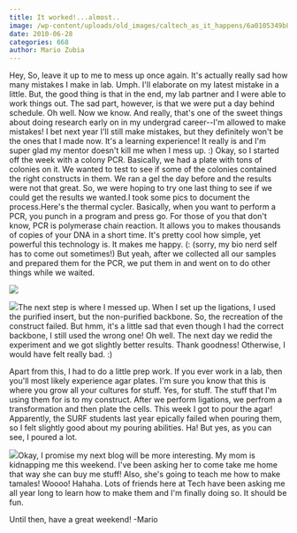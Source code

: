 ```yaml
---
title: It worked!...almost..
image: /wp-content/uploads/old_images/caltech_as_it_happens/6a0105349b8251970b013484b73d94970c.jpg
date: 2010-06-28
categories: 668
author: Mario Zubia
---
```



Hey,
So, leave it up to me to mess up once again. It's actually really sad how many mistakes I make in lab. Umph. I'll elaborate on my latest mistake in a little. But, the good thing is that in the end, my lab partner and I were able to work things out. The sad part, however, is that we were put a day behind schedule. Oh well. Now we know. And really, that's one of the sweet things about doing research early on in my undergrad career--I'm allowed to make mistakes! I bet next year I'll still make mistakes, but they definitely won't be the ones that I made now. It's a learning experience! It really is and I'm super glad my mentor doesn't kill me when I mess up. :)
Okay, so I started off the week with a colony PCR. Basically, we had a plate with tons of colonies on it. We wanted to test to see if some of the colonies contained the right constructs in them. We ran a gel the day before and the results were not that great. So, we were hoping to try one last thing to see if we could get the results we wanted.I took some pics to document the process.Here's the thermal cycler. Basically, when you want to perform a PCR, you punch in a program and press go. For those of you that don't know, PCR is polymerase chain reaction. It allows you to makes thousands of copies of your DNA in a short time. It's pretty cool how simple, yet powerful this technology is. It makes me happy. (: (sorry, my bio nerd self has to come out sometimes!) But yeah, after we collected all our samples and prepared them for the PCR, we put them in and went on to do other things while we waited.


![](/old_images/caltech_as_it_happens/6a0105349b8251970b0133f1a41d5c970b.jpg)

![](/old_images/caltech_as_it_happens/6a0105349b8251970b0133f1a41e0b970b.jpg)The next step is where I messed up. When I set up the ligations, I used the purified insert, but the non-purified backbone. So, the recreation of the construct failed. But hmm, it's a little sad that even though I had the correct backbone, I still used the wrong one! Oh well. The next day we redid the experiment and we got slightly better results. Thank goodness! Otherwise, I would have felt really bad. :)

Apart from this, I had to do a little prep work. If you ever work in a lab, then you'll most likely experience agar plates. I'm sure you know that this is where you grow all your cultures for stuff. Yes, for stuff. The stuff that I'm using them for is to my construct. After we perform ligations, we perfrom a transformation and then plate the cells. This week I got to pour the agar! Apparently, the SURF students last year epically failed when pouring them, so I felt slightly good about my pouring abilities. Ha! But yes, as you can see, I poured a lot.


![](/old_images/caltech_as_it_happens/6a0105349b8251970b013484cb6c9d970c.jpg)Okay, I promise my next blog will be more interesting. My mom is kidnapping me this weekend. I've been asking her to come take me home that way she can buy me stuff! Also, she's going to teach me how to make tamales! Woooo! Hahaha. Lots of friends here at Tech have been asking me all year long to learn how to make them and I'm finally doing so. It should be fun.

Until then, have a great weekend!
-Mario

